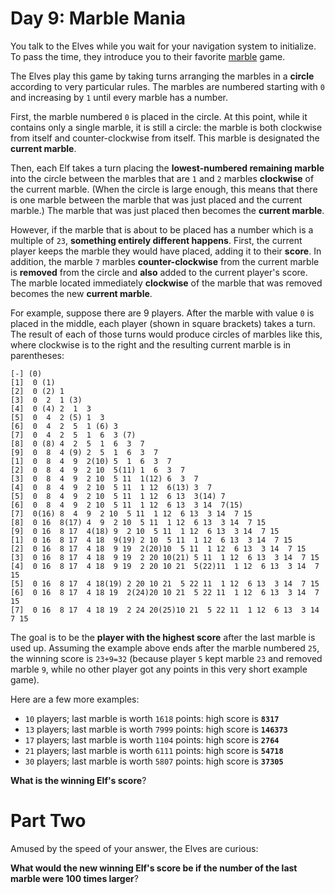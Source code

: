 # Day 9: Marble Mania
You talk to the Elves while you wait for your navigation system to initialize. To pass the time, they introduce you to 
their favorite [marble](https://en.wikipedia.org/wiki/Marble_(toy)) game.

The Elves play this game by taking turns arranging the marbles in a **circle** according to very particular rules. The 
marbles are numbered starting with `0` and increasing by `1` until every marble has a number.

First, the marble numbered `0` is placed in the circle. At this point, while it contains only a single marble, it is 
still a circle: the marble is both clockwise from itself and counter-clockwise from itself. This marble is designated 
the **current marble**.

Then, each Elf takes a turn placing the **lowest-numbered remaining marble** into the circle between the marbles that 
are `1` and `2` marbles **clockwise** of the current marble. (When the circle is large enough, this means that there is 
one marble between the marble that was just placed and the current marble.) The marble that was just placed then becomes 
the **current marble**.

However, if the marble that is about to be placed has a number which is a multiple of `23`, **something entirely 
different happens**. First, the current player keeps the marble they would have placed, adding it to their **score**. 
In addition, the marble `7` marbles **counter-clockwise** from the current marble is **removed** from the circle and 
**also** added to the current player's score. The marble located immediately **clockwise** of the marble that was 
removed becomes the new **current marble**.

For example, suppose there are 9 players. After the marble with value `0` is placed in the middle, each player (shown 
in square brackets) takes a turn. The result of each of those turns would produce circles of marbles like this, where 
clockwise is to the right and the resulting current marble is in parentheses:
```
[-] (0)
[1]  0 (1)
[2]  0 (2) 1
[3]  0  2  1 (3)
[4]  0 (4) 2  1  3
[5]  0  4  2 (5) 1  3
[6]  0  4  2  5  1 (6) 3
[7]  0  4  2  5  1  6  3 (7)
[8]  0 (8) 4  2  5  1  6  3  7
[9]  0  8  4 (9) 2  5  1  6  3  7
[1]  0  8  4  9  2(10) 5  1  6  3  7
[2]  0  8  4  9  2 10  5(11) 1  6  3  7
[3]  0  8  4  9  2 10  5 11  1(12) 6  3  7
[4]  0  8  4  9  2 10  5 11  1 12  6(13) 3  7
[5]  0  8  4  9  2 10  5 11  1 12  6 13  3(14) 7
[6]  0  8  4  9  2 10  5 11  1 12  6 13  3 14  7(15)
[7]  0(16) 8  4  9  2 10  5 11  1 12  6 13  3 14  7 15
[8]  0 16  8(17) 4  9  2 10  5 11  1 12  6 13  3 14  7 15
[9]  0 16  8 17  4(18) 9  2 10  5 11  1 12  6 13  3 14  7 15
[1]  0 16  8 17  4 18  9(19) 2 10  5 11  1 12  6 13  3 14  7 15
[2]  0 16  8 17  4 18  9 19  2(20)10  5 11  1 12  6 13  3 14  7 15
[3]  0 16  8 17  4 18  9 19  2 20 10(21) 5 11  1 12  6 13  3 14  7 15
[4]  0 16  8 17  4 18  9 19  2 20 10 21  5(22)11  1 12  6 13  3 14  7 15
[5]  0 16  8 17  4 18(19) 2 20 10 21  5 22 11  1 12  6 13  3 14  7 15
[6]  0 16  8 17  4 18 19  2(24)20 10 21  5 22 11  1 12  6 13  3 14  7 15
[7]  0 16  8 17  4 18 19  2 24 20(25)10 21  5 22 11  1 12  6 13  3 14  7 15
```
The goal is to be the **player with the highest score** after the last marble is used up. Assuming the example above 
ends after the marble numbered `25`, the winning score is `23+9=32` (because player `5` kept marble `23` and removed 
marble `9`, while no other player got any points in this very short example game).

Here are a few more examples:
* `10` players; last marble is worth `1618` points: high score is **`8317`**
* `13` players; last marble is worth `7999` points: high score is **`146373`**
* `17` players; last marble is worth `1104` points: high score is **`2764`**
* `21` players; last marble is worth `6111` points: high score is **`54718`**
* `30` players; last marble is worth `5807` points: high score is **`37305`**

**What is the winning Elf's score**?

# Part Two
Amused by the speed of your answer, the Elves are curious:

**What would the new winning Elf's score be if the number of the last marble were 100 times larger**?
